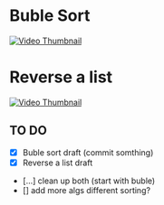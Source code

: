 # Buble Sort

[![Video Thumbnail](https://i.ytimg.com/an_webp/MFNs0aTMK4M/mqdefault_6s.webp?du=3000&sqp=CIeqobEG&rs=AOn4CLBpnt7fGRcdkHRZkFAzd2w7pc0WOA)](https://www.youtube.com/watch?v=MFNs0aTMK4M)

# Reverse a list 
[![Video Thumbnail](https://i9.ytimg.com/vi/vmWLOtCyEuM/mqdefault.jpg?sqp=COz1ybEG-oaymwEmCMACELQB8quKqQMa8AEB-AH-BIAC4AOKAgwIABABGBEgcigRMA8=&rs=AOn4CLDmNVJuh5cmxJ6fH-Xq-4mPtw6o9g)](https://www.youtube.com/watch?v=vmWLOtCyEuM)

## TO DO

- [x] Buble sort draft (commit somthing)
- [x] Reverse a list draft
- [...] clean up both (start with buble)
- [] add more algs different sorting?
  

